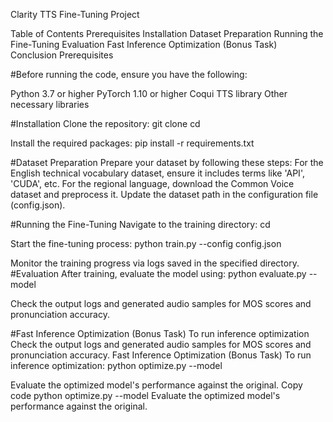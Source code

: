 Clarity TTS Fine-Tuning Project

Table of Contents
Prerequisites
Installation
Dataset Preparation
Running the Fine-Tuning
Evaluation
Fast Inference Optimization (Bonus Task)
Conclusion
Prerequisites


#Before running the code, ensure you have the following:

Python 3.7 or higher
PyTorch 1.10 or higher
Coqui TTS library
Other necessary libraries

#Installation
Clone the repository:
git clone <repository-url>
cd <repository-folder>

Install the required packages:
pip install -r requirements.txt

#Dataset Preparation
Prepare your dataset by following these steps:
For the English technical vocabulary dataset, ensure it includes terms like 'API', 'CUDA', etc.
For the regional language, download the Common Voice dataset and preprocess it.
Update the dataset path in the configuration file (config.json).

#Running the Fine-Tuning
Navigate to the training directory:
cd <training-directory>

Start the fine-tuning process:
python train.py --config config.json

Monitor the training progress via logs saved in the specified directory.
#Evaluation
After training, evaluate the model using:
python evaluate.py --model <model-path>

Check the output logs and generated audio samples for MOS scores and pronunciation accuracy.

#Fast Inference Optimization (Bonus Task)
To run inference optimization
Check the output logs and generated audio samples for MOS scores and pronunciation accuracy.
Fast Inference Optimization (Bonus Task)
To run inference optimization:
python optimize.py --model <model-path>

Evaluate the optimized model's performance against the original.
Copy code
python optimize.py --model <model-path>
Evaluate the optimized model's performance against the original.
